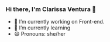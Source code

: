 ### Hi there, I'm Clarissa Ventura 👋

- 🔭 I’m currently working on Front-end.
- 🌱 I’m currently learning 
- 😄 Pronouns: she/her
